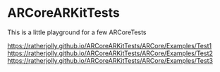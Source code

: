 # ARCoreARKitTests
This is a little playground for a few ARCoreTests

https://ratherjolly.github.io/ARCoreARKitTests/ARCore/Examples/Test1
https://ratherjolly.github.io/ARCoreARKitTests/ARCore/Examples/Test2
https://ratherjolly.github.io/ARCoreARKitTests/ARCore/Examples/Test3
